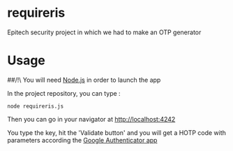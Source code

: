 # requireris
Epitech security project in which we had to make an OTP generator

# Usage
##/!\ You will need [Node.js](https://nodejs.org/) in order to launch the app

In the project repository, you can type :

``
node requireris.js
``

Then you can go in your navigator at [http://localhost:4242](http://localhost:4242)

You type the key, hit the 'Validate button' and you will get a HOTP code with parameters according the [Google Authenticator app](https://fr.wikipedia.org/wiki/Google_Authenticator#Pseudocode_de_l.27algorithme_RFC_6238)
